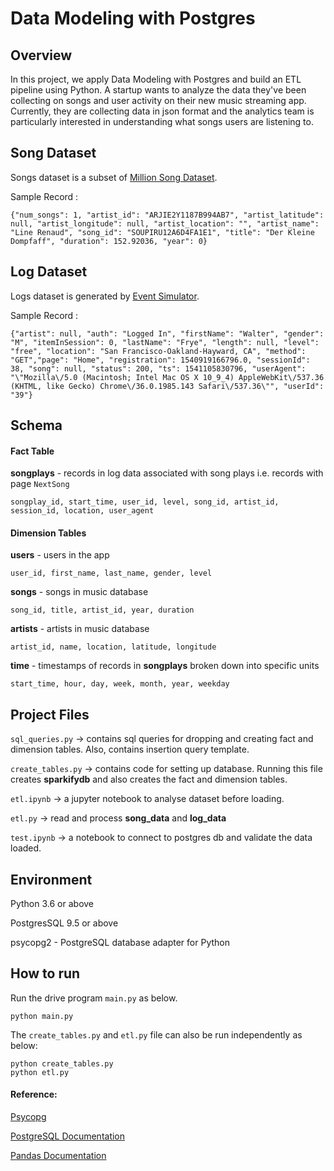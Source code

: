 
# Data Modeling with Postgres

## **Overview**
In this project, we apply Data Modeling with Postgres and build an ETL pipeline using Python. A startup wants to analyze the data they've been collecting on songs and user activity on their new music streaming app. Currently, they are collecting data in json format and the analytics team is particularly interested in understanding what songs users are listening to.


## **Song Dataset**
Songs dataset is a subset of [Million Song Dataset](http://millionsongdataset.com/).

Sample Record :
```
{"num_songs": 1, "artist_id": "ARJIE2Y1187B994AB7", "artist_latitude": null, "artist_longitude": null, "artist_location": "", "artist_name": "Line Renaud", "song_id": "SOUPIRU12A6D4FA1E1", "title": "Der Kleine Dompfaff", "duration": 152.92036, "year": 0}
```

## **Log Dataset**
Logs dataset is generated by [Event Simulator](https://github.com/Interana/eventsim).

Sample Record :
```
{"artist": null, "auth": "Logged In", "firstName": "Walter", "gender": "M", "itemInSession": 0, "lastName": "Frye", "length": null, "level": "free", "location": "San Francisco-Oakland-Hayward, CA", "method": "GET","page": "Home", "registration": 1540919166796.0, "sessionId": 38, "song": null, "status": 200, "ts": 1541105830796, "userAgent": "\"Mozilla\/5.0 (Macintosh; Intel Mac OS X 10_9_4) AppleWebKit\/537.36 (KHTML, like Gecko) Chrome\/36.0.1985.143 Safari\/537.36\"", "userId": "39"}
```


## Schema

#### Fact Table 
**songplays** - records in log data associated with song plays i.e. records with page `NextSong`

```
songplay_id, start_time, user_id, level, song_id, artist_id, session_id, location, user_agent
```

#### Dimension Tables
**users**  - users in the app
```
user_id, first_name, last_name, gender, level
```
**songs**  - songs in music database
```
song_id, title, artist_id, year, duration
```
**artists**  - artists in music database
```
artist_id, name, location, latitude, longitude
```
**time**  - timestamps of records in  **songplays**  broken down into specific units
```
start_time, hour, day, week, month, year, weekday
```

## Project Files

```sql_queries.py``` -> contains sql queries for dropping and  creating fact and dimension tables. Also, contains insertion query template.

```create_tables.py``` -> contains code for setting up database. Running this file creates **sparkifydb** and also creates the fact and dimension tables.

```etl.ipynb``` -> a jupyter notebook to analyse dataset before loading. 

```etl.py``` -> read and process **song_data** and **log_data**

```test.ipynb``` -> a notebook to connect to postgres db and validate the data loaded.

## Environment 
Python 3.6 or above

PostgresSQL 9.5 or above

psycopg2 - PostgreSQL database adapter for Python


## How to run

Run the drive program ```main.py``` as below.
```
python main.py
``` 

The ```create_tables.py``` and ```etl.py``` file can also be run independently as below:
```
python create_tables.py 
python etl.py 
```


 #### Reference: 
[Psycopg](http://initd.org/psycopg/docs/)

[PostgreSQL Documentation](https://www.postgresql.org/docs/)

[Pandas Documentation](https://pandas.pydata.org/pandas-docs/stable/)

